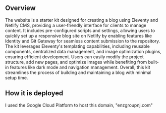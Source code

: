 
## Overview

The website is a starter kit designed for creating a blog using Eleventy and Netlify CMS, providing a user-friendly interface for clients to manage content. It includes pre-configured scripts and settings, allowing users to quickly set up a responsive blog site on Netlify by enabling features like Identity and Git Gateway for seamless content submission to the repository. The kit leverages Eleventy's templating capabilities, including reusable components, centralized data management, and image optimization plugins, ensuring efficient development. Users can easily modify the project structure, add new pages, and optimize images while benefiting from built-in features like dark mode and navigation management. Overall, this kit streamlines the process of building and maintaining a blog with minimal setup time.

## How it is deployed

I used the Google Cloud Platform to host this domain, "enzgroupnj.com"
